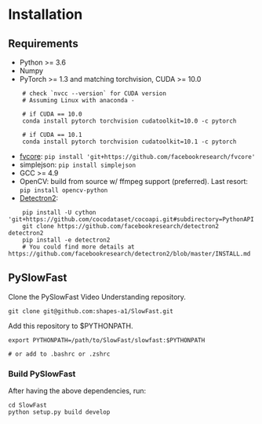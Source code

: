 # Installation

## Requirements
- Python >= 3.6
- Numpy
- PyTorch >= 1.3 and matching torchvision, CUDA >= 10.0
```
    # check `nvcc --version` for CUDA version
    # Assuming Linux with anaconda - 

    # if CUDA == 10.0
    conda install pytorch torchvision cudatoolkit=10.0 -c pytorch
    
    # if CUDA == 10.1
    conda install pytorch torchvision cudatoolkit=10.1 -c pytorch
``` 
- [fvcore](https://github.com/facebookresearch/fvcore/): `pip install 'git+https://github.com/facebookresearch/fvcore'`
- simplejson: `pip install simplejson`
- GCC >= 4.9
- OpenCV: build from source w/ ffmpeg support (preferred). Last resort: `pip install opencv-python`
- [Detectron2](https://github.com/facebookresearch/detectron2): 
```
    pip install -U cython 'git+https://github.com/cocodataset/cocoapi.git#subdirectory=PythonAPI'
    git clone https://github.com/facebookresearch/detectron2 detectron2
    pip install -e detectron2
    # You could find more details at https://github.com/facebookresearch/detectron2/blob/master/INSTALL.md
```

## PySlowFast

Clone the PySlowFast Video Understanding repository.
```
git clone git@github.com:shapes-a1/SlowFast.git
```

Add this repository to $PYTHONPATH.
```
export PYTHONPATH=/path/to/SlowFast/slowfast:$PYTHONPATH

# or add to .bashrc or .zshrc
```

### Build PySlowFast

After having the above dependencies, run:
```
cd SlowFast
python setup.py build develop
```

<!--- Now the installation is finished, run the SlowFast (only) pipeline with:
```
# replace VIDEO_DEMO.DATA_SOURCE and VIDEO_DEMO.LABEL_FILE_PATH in cfg file with appropriate paths
python tools/run_net.py --cfg video_cfg/SLOWFAST_64x2_R101_50_50.yaml
```
-->